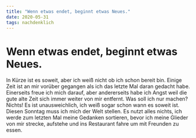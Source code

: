 ```yaml
---
title: "Wenn etwas endet, beginnt etwas Neues."
date: 2020-05-31
tags: nachdenklich
---
```

# Wenn etwas endet, beginnt etwas Neues.

In Kürze ist es soweit, aber ich weiß nicht ob ich schon bereit bin.  Einige Zeit ist an mir vorüber gegangen als ich das letzte Mal daran gedacht habe.  Einerseits freue ich mich darauf, aber andererseits habe ich Angst weil die gute alte Zeit sich immer weiter von mir entfernt. Was soll ich nur machen? Nichts! Es ist unausweichlich, ich weiß sogar schon wann es soweit ist. Diesen Sonntag muss ich mich der Welt stellen. Es nutzt alles nichts, ich werde zum letzten Mal meine Gedanken sortieren, bevor ich meine Glieder von mir strecke, aufstehe und ins Restaurant fahre um mit Freunden zu essen.

